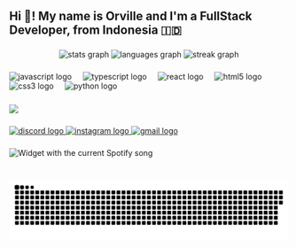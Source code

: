 <h2 align="left">Hi 👋! My name is Orville and I'm a FullStack Developer, from Indonesia 🇮🇩</h2>

###

<div align="center">
  <img src="https://github-readme-stats.vercel.app/api?username=Orville610&hide_title=false&hide_rank=false&show_icons=true&include_all_commits=true&count_private=true&disable_animations=false&theme=dracula&locale=en&hide_border=false" height="150" alt="stats graph"  />
  <img src="https://github-readme-stats.vercel.app/api/top-langs?username=Orville610&locale=en&hide_title=false&layout=compact&card_width=320&langs_count=5&theme=dracula&hide_border=false" height="150" alt="languages graph"  />
  <img src="https://streak-stats.demolab.com?user=Orville610&locale=en&mode=daily&theme=dracula&hide_border=false&border_radius=5" height="150" alt="streak graph"  />
</div>

###

<div align="left">
  <img src="https://cdn.jsdelivr.net/gh/devicons/devicon/icons/javascript/javascript-original.svg" height="30" alt="javascript logo"  />
  <img width="12" />
  <img src="https://cdn.jsdelivr.net/gh/devicons/devicon/icons/typescript/typescript-original.svg" height="30" alt="typescript logo"  />
  <img width="12" />
  <img src="https://cdn.jsdelivr.net/gh/devicons/devicon/icons/react/react-original.svg" height="30" alt="react logo"  />
  <img width="12" />
  <img src="https://cdn.jsdelivr.net/gh/devicons/devicon/icons/html5/html5-original.svg" height="30" alt="html5 logo"  />
  <img width="12" />
  <img src="https://cdn.jsdelivr.net/gh/devicons/devicon/icons/css3/css3-original.svg" height="30" alt="css3 logo"  />
  <img width="12" />
  <img src="https://cdn.jsdelivr.net/gh/devicons/devicon/icons/python/python-original.svg" height="30" alt="python logo"  />
</div>

###

<img align="center" height="150" src="https://raw.githubusercontent.com/Orville610/ReadMe/output/9aaf222eb95daf713c85604407af0462.gif"  />

###

<div align="left">
  <a href="https://discordapp.com/users/216512231679066114" target="_blank">
    <img src="https://img.shields.io/static/v1?message=Discord&logo=discord&label=&color=7289DA&logoColor=white&labelColor=&style=for-the-badge" height="35" alt="discord logo"  />
  </a>
  <a href="https://www.instagram.com/heyy.orville/" target="_blank">
    <img src="https://img.shields.io/static/v1?message=Instagram&logo=instagram&label=&color=E4405F&logoColor=white&labelColor=&style=for-the-badge" height="35" alt="instagram logo"  />
  </a>
  <a href="mailto:orville@neonddroid.my.id" target="_blank">
    <img src="https://img.shields.io/static/v1?message=Gmail&logo=gmail&label=&color=D14836&logoColor=white&labelColor=&style=for-the-badge" height="35" alt="gmail logo"  />
  </a>
</div>

###

<div align="left">
  <img src="https://spotify-recently-played-readme.vercel.app/api?user=214gxyididy7y7mxrfcqdtxta" alt="Widget with the current Spotify song"  />
</div>

###

<br clear="both">

<img src="https://raw.githubusercontent.com/Orville610/ReadMe/output/snake.svg" alt="Snake animation" />

###
